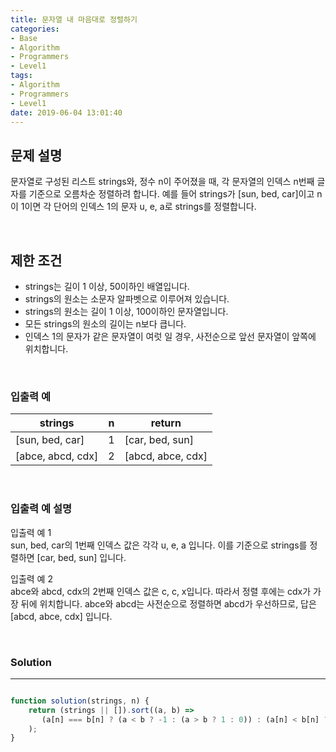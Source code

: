 ```yaml
---
title: 문자열 내 마음대로 정렬하기
categories:
- Base
- Algorithm
- Programmers
- Level1
tags:
- Algorithm
- Programmers
- Level1
date: 2019-06-04 13:01:40
---
```


## 문제 설명
문자열로 구성된 리스트 strings와, 정수 n이 주어졌을 때, 각 문자열의 인덱스 n번째 글자를 기준으로 오름차순 정렬하려 합니다. 예를 들어 strings가 [sun, bed, car]이고 n이 1이면 각 단어의 인덱스 1의 문자 u, e, a로 strings를 정렬합니다.

<br/>


## 제한 조건
- strings는 길이 1 이상, 50이하인 배열입니다.
- strings의 원소는 소문자 알파벳으로 이루어져 있습니다.
- strings의 원소는 길이 1 이상, 100이하인 문자열입니다.
- 모든 strings의 원소의 길이는 n보다 큽니다.
- 인덱스 1의 문자가 같은 문자열이 여럿 일 경우, 사전순으로 앞선 문자열이 앞쪽에 위치합니다.

<br/>


### 입출력 예
| strings | n | return |
| --- | --- | --- |
| [sun, bed, car] | 1 | [car, bed, sun] |
| [abce, abcd, cdx] | 2 | [abcd, abce, cdx] |

<br/>


### 입출력 예 설명
입출력 예 1<br/>
sun, bed, car의 1번째 인덱스 값은 각각 u, e, a 입니다. 이를 기준으로 strings를 정렬하면 [car, bed, sun] 입니다.<br/>
    
입출력 예 2<br/>
abce와 abcd, cdx의 2번째 인덱스 값은 c, c, x입니다. 따라서 정렬 후에는 cdx가 가장 뒤에 위치합니다. abce와 abcd는 사전순으로 정렬하면 abcd가 우선하므로, 답은 [abcd, abce, cdx] 입니다.<br/>

<br/>


### Solution

---

```javascript

function solution(strings, n) {
    return (strings || []).sort((a, b) => 
       (a[n] === b[n] ? (a < b ? -1 : (a > b ? 1 : 0)) : (a[n] < b[n] ? -1 : (a[n] > b[n] ? 1 : 0)))
    );
}

```